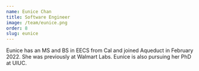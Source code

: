 ```yaml
---
name: Eunice Chan
title: Software Engineer
image: /team/eunice.png
order: 8
slug: eunice
---
```

Eunice has an MS and BS in EECS from Cal and joined Aqueduct in February 2022. She was previously at Walmart Labs. Eunice is also pursuing her PhD at UIUC.